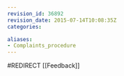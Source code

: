 ```yaml
---
revision_id: 36892
revision_date: 2015-07-14T10:08:35Z
categories:

aliases:
- Complaints_procedure
---
```


#REDIRECT [[Feedback]]
